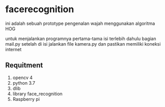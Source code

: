# facerecognition
ini adalah sebuah prototype pengenalan wajah menggunakan algoritma HOG

untuk menjalankan programnya pertama-tama isi terlebih dahulu bagian mail.py
setelah di isi jalankan file kamera.py
dan pastikan memiliki koneksi internet

## Requitment

1. opencv 4
2. python 3.7
3. dlib
4. library face_recognition
4. Raspberry pi
